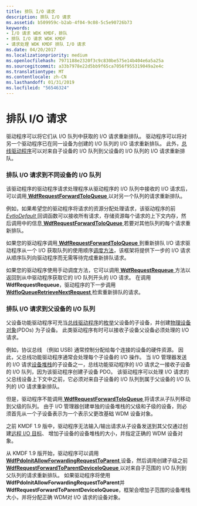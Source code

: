 ```yaml
---
title: 排队 I/O 请求
description: 排队 I/O 请求
ms.assetid: b509959c-b2ab-4f04-9c08-5c5e90726b73
keywords:
- I/O 请求 WDK KMDF，排队
- 排队 I/O 请求 WDK KMDF
- 请求处理 WDK KMDF 排队 I/O 请求
ms.date: 04/20/2017
ms.localizationpriority: medium
ms.openlocfilehash: 7971188e2320f3c9c830be575e14b404e6a5a25a
ms.sourcegitcommit: a33b7978e22d5bb9f65ca7056f955319049a2e4c
ms.translationtype: MT
ms.contentlocale: zh-CN
ms.lasthandoff: 01/31/2019
ms.locfileid: "56546324"
---
```

# <a name="requeuing-io-requests"></a>排队 I/O 请求





驱动程序可以将它们从 I/O 队列中获取的 I/O 请求重新排队。 驱动程序可以将对另一个驱动程序已在同一设备为创建的 I/O 队列的 I/O 请求重新排队。 此外，[总线驱动程序](https://msdn.microsoft.com/library/windows/hardware/ff540704)可以对来自子设备的 I/O 队列到父设备的 I/O 队列的 I/O 请求重新排队。

### <a name="requeuing-an-io-request-to-a-different-io-queue-for-a-device"></a>排队 I/O 请求到不同设备的 I/O 队列

该驱动程序的驱动程序请求处理程序从驱动程序的 I/O 队列中接收的 I/O 请求后，可以调用[ **WdfRequestForwardToIoQueue** ](https://msdn.microsoft.com/library/windows/hardware/ff549958)以对另一个队列的请求重新排队。

例如，如果希望您的驱动程序将请求的资源分配处理请求，该驱动程序的前[ *EvtIoDefault* ](https://msdn.microsoft.com/library/windows/hardware/ff541757)回调函数可以接收所有请求，存储资源每个请求的上下文内存，然后调用中的信息[ **WdfRequestForwardToIoQueue** ](https://msdn.microsoft.com/library/windows/hardware/ff549958)若要对其他队列的每个请求重新排队。

如果您的驱动程序调用[ **WdfRequestForwardToIoQueue** ](https://msdn.microsoft.com/library/windows/hardware/ff549958)到重新排队 I/O 请求驱动程序从一个 I/O 获取队列的使用顺序[调度方法](dispatching-methods-for-i-o-requests.md)，该框架将提供下一步的 I/O 请求从顺序队列向驱动程序而无需等待完成重新排队请求。

如果您的驱动程序使用手动调度方法，它可以调用[ **WdfRequestRequeue** ](https://msdn.microsoft.com/library/windows/hardware/ff550012)方法以返回到从中驱动程序获取它的 I/O 队列开头的 I/O 请求。 在调用**WdfRequestRequeue**，驱动程序的下一步调用[ **WdfIoQueueRetrieveNextRequest** ](https://msdn.microsoft.com/library/windows/hardware/ff548462)检索重新排队的请求。

### <a name="requeuing-an-io-request-to-a-parent-devices-io-queue"></a>排队 I/O 请求到父设备的 I/O 队列

父设备功能驱动程序可充当[总线驱动程序](https://msdn.microsoft.com/library/windows/hardware/ff540704)的[枚举](enumerating-the-devices-on-a-bus.md)父设备的子设备，并创建[物理设备对象](wdm-concepts-for-kmdf-drivers.md#device-stacks)(PDOs) 为子设备。 此类驱动程序有时可以接收子设备父设备必须处理的 I/O 请求。

例如，协议总线 （例如 USB) 通常控制分配给每个连接的设备的硬件资源。 因此，父总线功能驱动程序通常会处理每个子设备的 I/O 操作。 当 I/O 管理器发送的 I/O 请求[设备堆栈](wdm-concepts-for-kmdf-drivers.md#device-stacks)的子设备之一，总线功能驱动程序的 I/O 请求之一接收子设备的 I/O 队列，因为该驱动程序创建子设备 PDO。 该驱动程序可以处理 I/O 请求的父总线设备上下文中之前，它必须对来自子设备的 I/O 队列到属于父设备的 I/O 队列的 I/O 请求重新排队。

但是，驱动程序不能调用[ **WdfRequestForwardToIoQueue** ](https://msdn.microsoft.com/library/windows/hardware/ff549958)将请求从子队列移动到父级的队列。 由于 I/O 管理器创建单独的设备堆栈的父级和子级的设备，则必须首先从一个子设备表示为一个表示父更改基础 WDM 设备对象。

之前 KMDF 1.9 版中，驱动程序无法输入/输出请求从子设备发送到其父仅通过创建[远程 I/O 目标](general-i-o-targets.md)、 增加子设备的设备堆栈的大小，并指定正确的 WDM 设备对象。

从 KMDF 1.9 版开始，驱动程序可以调用[ **WdfPdoInitAllowForwardingRequestToParent** ](https://msdn.microsoft.com/library/windows/hardware/ff548789)设备，然后调用创建子级之前[ **WdfRequestForwardToParentDeviceIoQueue** ](https://msdn.microsoft.com/library/windows/hardware/ff549959)以对来自子范围的 I/O 队列到父队列的请求重新排队。 如果驱动程序将使用**WdfPdoInitAllowForwardingRequestToParent**并**WdfRequestForwardToParentDeviceIoQueue**，框架会增加子范围的设备堆栈大小，并将分配正确 WDM对 I/O 请求的设备对象。

 

 





